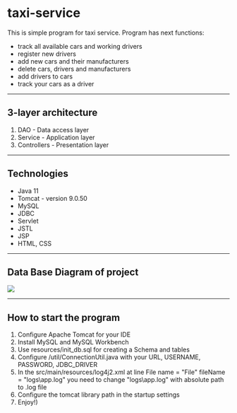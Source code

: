 # taxi-service

This is simple program for taxi service. Program has next functions:
- track all available cars and working drivers
- register new drivers
- add new cars and their manufacturers
- delete cars, drivers and manufacturers
- add drivers to cars
- track your cars as a driver
___
## 3-layer architecture
1. DAO - Data access layer
2. Service - Application layer
3. Controllers - Presentation layer
___
## Technologies
- Java 11
- Tomcat - version 9.0.50
- MySQL 
- JDBC
- Servlet
- JSTL
- JSP
- HTML, CSS
---
## Data Base Diagram of project

![][logo]

[logo]: https://mate-academy-images.s3.eu-central-1.amazonaws.com/car_diagram_db_2_4f50942103.png

---
## How to start the program
1. Configure Apache Tomcat for your IDE
2. Install MySQL and MySQL Workbench
3. Use resources/init_db.sql for creating a Schema and tables
4. Configure /util/ConnectionUtil.java with your URL, USERNAME, PASSWORD, JDBC_DRIVER
5. In the src/main/resources/log4j2.xml at line File name = "File" fileName = "logs\app.log" you need to change "logs\app.log" with absolute path to .log file
6. Сonfigure the tomcat library path in the startup settings
7. Enjoy!)
